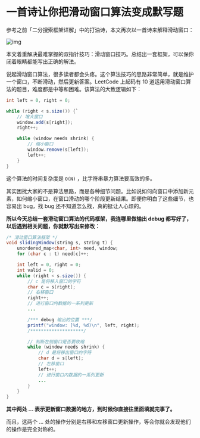 # 一首诗让你把滑动窗口算法变成默写题

参考之前「二分搜索框架详解」中的打油诗，本文再次以一首诗来解释滑动窗口：

![img](https://gblobscdn.gitbook.com/assets%2F-LrtQOWSnDdXhp3kYN4k%2Fsync%2F44f31f99b3c5c33a45cf7867519a031e0c07b3cf.png?alt=media)

本文着重解决最难掌握的双指针技巧：滑动窗口技巧。总结出一套框架，可以保你闭着眼睛都能写出正确的解法。

说起滑动窗口算法，很多读者都会头疼。这个算法技巧的思路非常简单，就是维护一个窗口，不断滑动，然后更新答案。LeetCode 上起码有 10 道运用滑动窗口算法的题目，难度都是中等和困难。该算法的大致逻辑如下：

```java
int left = 0, right = 0;

while (right < s.size()) {`
    // 增大窗口
    window.add(s[right]);
    right++;

    while (window needs shrink) {
        // 缩小窗口
        window.remove(s[left]);
        left++;
    }
}
```

这个算法的时间复杂度是 `O(N)` ，比字符串暴力算法要高效的多。

其实困扰大家的不是算法思路，而是各种细节问题。比如说如何向窗口中添加新元素，如何缩小窗口，在窗口滑动的哪个阶段更新结果。即便你明白了这些细节，也容易出 bug，找 bug 还不知道怎么找，真的挺让人心烦的。

**所以今天总结一套滑动窗口算法的代码框架，我连哪里做输出 debug 都写好了，以后遇到相关问题，你就默写出来修改：**

```java
/* 滑动窗口算法框架 */
void slidingWindow(string s, string t) {
    unordered_map<char, int> need, window;
    for (char c : t) need[c]++;

    int left = 0, right = 0;
    int valid = 0; 
    while (right < s.size()) {
        // c 是将移入窗口的字符
        char c = s[right];
        // 右移窗口
        right++;
        // 进行窗口内数据的一系列更新
        ...

        /*** debug 输出的位置 ***/
        printf("window: [%d, %d)\n", left, right);
        /********************/

        // 判断左侧窗口是否要收缩
        while (window needs shrink) {
            // d 是将移出窗口的字符
            char d = s[left];
            // 左移窗口
            left++;
            // 进行窗口内数据的一系列更新
            ...
        }
    }
}
```

**其中两处 ... 表示更新窗口数据的地方，到时候你直接往里面填就完事了。**

而且，这两个 ... 处的操作分别是右移和左移窗口更新操作，等会你就会发现他们的操作是完全对称的。